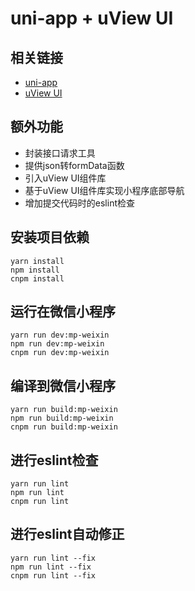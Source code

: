# uni-app + uView UI

## 相关链接
- [uni-app](https://uniapp.dcloud.io/)
- [uView UI](http://uviewui.com/)

## 额外功能
- 封装接口请求工具
- 提供json转formData函数
- 引入uView UI组件库
- 基于uView UI组件库实现小程序底部导航
- 增加提交代码时的eslint检查

## 安装项目依赖
```
yarn install
npm install
cnpm install
```

## 运行在微信小程序
```
yarn run dev:mp-weixin
npm run dev:mp-weixin
cnpm run dev:mp-weixin
```

## 编译到微信小程序
```
yarn run build:mp-weixin
npm run build:mp-weixin
cnpm run build:mp-weixin
```

## 进行eslint检查
```
yarn run lint
npm run lint
cnpm run lint
```

## 进行eslint自动修正
```
yarn run lint --fix
npm run lint --fix
cnpm run lint --fix
```


